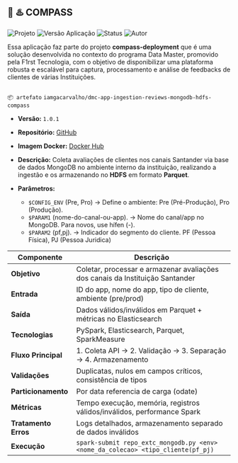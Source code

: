 🧭 ♨️ COMPASS
---

<p align="left">
  <img src="https://img.shields.io/badge/projeto-Compass-blue?style=flat-square" alt="Projeto">
  <img src="https://img.shields.io/badge/versão aplicação-1.0.1-blue?style=flat-square" alt="Versão Aplicação">
  <img src="https://img.shields.io/badge/status-deployed-green?style=flat-square" alt="Status">
  <img src="https://img.shields.io/badge/autor-Gabriel_Carvalho-lightgrey?style=flat-square" alt="Autor">
</p>

Essa aplicação faz parte do projeto **compass-deployment** que é uma solução desenvolvida no contexto do programa Data Master, promovido pela F1rst Tecnologia, com o objetivo de disponibilizar uma plataforma robusta e escalável para captura, processamento e análise de feedbacks de clientes de várias Instituições.


![<data-master-compass>](https://github.com/gacarvalho/repo-spark-delta-iceberg/blob/main/header.png?raw=true)



`📦 artefato` `iamgacarvalho/dmc-app-ingestion-reviews-mongodb-hdfs-compass`

- **Versão:** `1.0.1`
- **Repositório:** [GitHub](https://github.com/gacarvalho/mongodb/)
- **Imagem Docker:** [Docker Hub](https://hub.docker.com/repository/docker/iamgacarvalho/dmc-app-ingestion-reviews-mongodb-hdfs-compass/tags/1.0.1/sha256-4b406055b4cabd7b2b2e5395eb6f7f1062f104f8080a2bef5d25f2c350bdf43f)
- **Descrição:**  Coleta avaliações de clientes nos canais Santander via base de dados MongoDB no ambiente interno da instituição, realizando a ingestão e os armazenando no **HDFS** em formato **Parquet**.
- **Parâmetros:**

    - `$CONFIG_ENV` (Pre, Pro) → Define o ambiente: Pre (Pré-Produção), Pro (Produção).
    - `$PARAM1` (nome-do-canal-ou-app). → Nome do canal/app no MongoDB. Para novos, use hífen (-).
    - `$PARAM2` (pf,pj). → Indicador do segmento do cliente. PF (Pessoa Física), PJ (Pessoa Juridica)
 

| Componente          | Descrição                                                                            |
|---------------------|--------------------------------------------------------------------------------------|
| **Objetivo**        | Coletar, processar e armazenar avaliações dos canais da Instituição Santander        |
| **Entrada**         | ID do app, nome do app, tipo de cliente, ambiente (pre/prod)                         |
| **Saída**           | Dados válidos/inválidos em Parquet + métricas no Elasticsearch                       |
| **Tecnologias**     | PySpark, Elasticsearch, Parquet, SparkMeasure                                        |
| **Fluxo Principal** | 1. Coleta API → 2. Validação → 3. Separação → 4. Armazenamento                       |
| **Validações**      | Duplicatas, nulos em campos críticos, consistência de tipos                          |
| **Particionamento** | Por data referencia de carga (odate)                                                 |
| **Métricas**        | Tempo execução, memória, registros válidos/inválidos, performance Spark              |
| **Tratamento Erros**| Logs detalhados, armazenamento separado de dados inválidos                           |
| **Execução**        | `spark-submit repo_extc_mongodb.py <env> <nome_da_colecao> <tipo_cliente(pf_pj)` |

